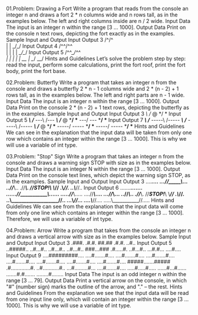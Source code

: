 01.Problem: Drawing a Fort
Write a program that reads from the console an integer n and draws a fort 2 * n columns wide and n 
rows tall, as in the examples below. The left and right columns inside are n / 2 wide.
Input Data
The input is an integer n within the range [3 … 1000].
Output Data
Print on the console n text rows, depicting the fort exactly as in the examples.
Sample Input and Output
Input Output 
3
      /^\/^\
      |    |
      \_/\_/
Input Output
4
      /^^\/^^\
      |      |
      |      |
      \__/\__/
Input Output
5
      /^^\__/^^\
      |        |
      |        |
      |   __   |
      \__/  \__/
Hints and Guidelines
Let’s solve the problem step by step: read the input, perform some calculations, print the fort roof, 
print the fort body, print the fort base.

02.Problem: Butterfly
Write a program that takes an integer n from the console and draws a butterfly 2 * n - 1 columns
wide and 2 * (n - 2) + 1 rows tall, as in the examples below. The left and right parts are n - 1 wide.
Input Data
The input is an integer n within the range [3 … 1000].
Output Data
Print on the console 2 * (n - 2) + 1 text rows, depicting the butterfly as in the examples.
Sample Input and Output
Input Output 
3
      *\ /*
        @ 
      */ \*
Input Output
5
      ***\ /***
      ---\ /---
      ***\ /***
          @ 
      ***/ \***
      ---/ \---
      ***/ \***
Input Output
7
      *****\ /*****
      -----\ /-----
      *****\ /*****
      -----\ /-----
      *****\ /*****
            @ 
      *****/ \*****
      -----/ \-----
      *****/ \*****
      -----/ \-----
      *****/ \*****
Hints and Guidelines
We can see in the explanation that the input data will be taken from only one row which contains an 
integer within the range [3 … 1000]. This is why we will use a variable of int type.

03.Problem: "Stop" Sign
Write a program that takes an integer n from the console and draws a warning sign STOP with size 
as in the examples below.
Input Data
The input is an integer N within the range [3 … 1000].
Output Data
Print on the console text lines, which depict the warning sign STOP, as in the examples.
Sample Input and Output
Input Output 
3
      ...._______....
      ...//_____\\...
      ..//_______\\..
      .//_________\\.
      //___STOP!___\\
      \\___________//
      .\\_________//.
      ..\\_______//..
Input Output
6
      ......._____________.......
      ......//___________\\......
      .....//_____________\\.....
      ....//_______________\\....
      ...//_________________\\...
      ..//___________________\\..
      .//_____________________\\.
      //_________STOP!_________\\
      \\_______________________//
      .\\_____________________//.
      ..\\___________________//..
      ...\\_________________//...
      ....\\_______________//....
      .....\\\___________//.....
Hints and Guidelines
We can see from the explanation that the input data will come from only one line which contains an 
integer within the range [3 … 1000]. Therefore, we will use a variable of int type.

04.Problem: Arrow
Write a program that takes from the console an integer n and draws a vertical arrow with size as in 
the examples below.
Sample Input and Output
Input Output 
3
      .###.
      .#.#.
      ##.##
      .#.#.
      ..#..
Input Output 
5
      ..#####..
      ..#...#..
      ..#...#..
      ..#...#..
      ###...###
      .#.....#.
      ..#...#..
      ...#.#...
      ....#....
Input Output 
9
      ....#########....
      ....#.......#....
      ....#.......#....
      ....#.......#....
      ....#.......#....
      ....#.......#....
      ....#.......#....
      ....#.......#....
      #####.......#####
      .#.............#.
      ..#...........#..
      ...#.........#...
      ....#.......#....
      .....#.....#.....
      ......#...#......
      .......#.#.......
      ........#........
Input Data
The input is an odd integer n within the range [3 … 79].
Output Data
Print a vertical arrow on the console, in which "#" (number sign) marks the outline of the arrow, and 
"." – the rest.
Hints and Guidelines
From the explanation we see that the input data will be read from one input line only, which will 
contain an integer within the range [3 … 1000]. This is why we will use a variable of int type.



